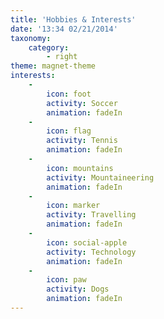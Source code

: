 ```yaml
---
title: 'Hobbies & Interests'
date: '13:34 02/21/2014'
taxonomy:
    category:
        - right
theme: magnet-theme
interests:
    -
        icon: foot
        activity: Soccer
        animation: fadeIn
    -
        icon: flag
        activity: Tennis
        animation: fadeIn
    -
        icon: mountains
        activity: Mountaineering
        animation: fadeIn
    -
        icon: marker
        activity: Travelling
        animation: fadeIn
    -
        icon: social-apple
        activity: Technology
        animation: fadeIn
    -
        icon: paw
        activity: Dogs
        animation: fadeIn
---
```


